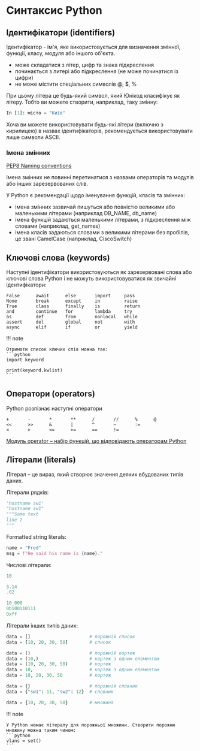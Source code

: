 # Синтаксис Python

## Ідентифікатори (identifiers)

Ідентифікатор - ім'я, яке використовується для визначення змінної, функції,
класу, модуля або іншого об'єкта.

-  може складатися з літер, цифр та знака підкреслення
-  починається з литері або підкреслення (не може починатися із цифри)
-  не може містити спеціальних символів @, $, %

При цьому літера це будь-який символ, який Юнікод класифікує як літеру. Тобто
ви можете створити, наприклад, таку змінну:

```python
In [1]: місто = "Київ"
```

Хоча ви можете використовувати будь-які літери (включно з кирилицею) в назвах
ідентифікаторів, рекомендується використовувати лише символи ASCII.


### Імена змінних

[PEP8 Naming conventions](https://peps.python.org/pep-0008/#prescriptive-naming-conventions)

Імена змінних не повинні перетинатися з назвами операторів та модулів або інших
зарезервованих слів.

У Python є рекомендації щодо іменування функцій, класів та змінних:

-  імена змінних зазвичай пишуться або повністю великими або маленькими літерами (наприклад DB_NAME, db_name)
-  імена функцій задаються маленькими літерами, з підкреслення між словами (наприклад, get_names)
-  імена класів задаються словами з великими літерами без пробілів, це звані CamelCase (наприклад, CiscoSwitch)

## Ключові слова (keywords)

Наступні ідентифікатори використовуються як зарезервовані слова або ключові
слова Python і не можуть використовуватися як звичайні ідентифікатори:

```
False      await      else       import     pass
None       break      except     in         raise
True       class      finally    is         return
and        continue   for        lambda     try
as         def        from       nonlocal   while
assert     del        global     not        with
async      elif       if         or         yield
```

!!! note

    Отримати список ключих слів можна так:
    ```python
    import keyword

    print(keyword.kwlist)
    ```

## Оператори (operators)

Python розпізнає наступні оператори

```
+       -       *       **      /       //      %      @
<<      >>      &       |       ^       ~       :=
<       >       <=      >=      ==      !=
```

[Модуль operator – набір функцій, що відповідають операторам
Python](https://docs.python.org/3/library/operator.html)

## Літерали (literals)

Літерал – це вираз, який створює значення деяких вбудованих типів даних.

Літерали рядків:

```python
'hostname sw1'
"hostname sw1"
"""Some text
line 2
"""
```

Formatted string literals:

```python
name = "Fred"
msg = f"He said his name is {name}."
```

Числові літерали:

```python
10

3.14
.02

10_000
0b100110111
0xff
```

Літерали інших типів даних:

```python
data = []                      # порожній список
data = [10, 20, 30, 50]        # список

data = ()                      # порожній кортеж
data = (10,)                   # кортеж з одним елементом
data = (10, 20, 30, 50)        # кортеж
data = 10,                     # кортеж з одним елементом
data = 10, 20, 30, 50          # кортеж

data = {}                      # порожній словник
data = {"sw1": 11, "sw2": 12}  # словник

data = {10, 20, 30, 50}        # множина
```

!!! note

    У Python немає літералу для порожньої множини. Створити порожню множину можна таким чином:
    ```python
    vlans = set()
    ```
